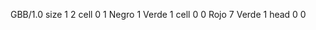 <gs-board without-header> GBB/1.0
size 1 2
cell 0 1 Negro 1 Verde 1 
cell 0 0 Rojo 7 Verde 1 
head 0 0 </gs-board>